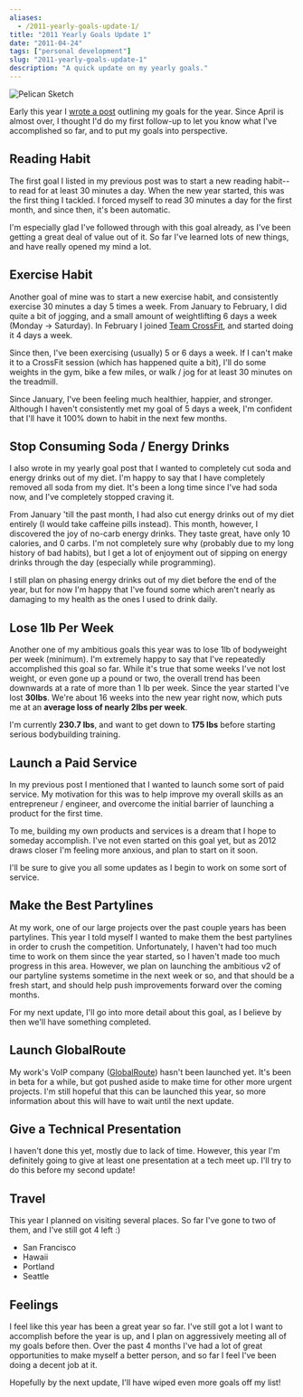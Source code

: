 ```yaml
---
aliases:
  - /2011-yearly-goals-update-1/
title: "2011 Yearly Goals Update 1"
date: "2011-04-24"
tags: ["personal development"]
slug: "2011-yearly-goals-update-1"
description: "A quick update on my yearly goals."
---
```



![Pelican Sketch][]


Early this year I [wrote a post][] outlining my goals for the year.  Since
April is almost over, I thought I'd do my first follow-up to let you know what
I've accomplished so far, and to put my goals into perspective.


## Reading Habit

The first goal I listed in my previous post was to start a new reading habit--
to read for at least 30 minutes a day.  When the new year started, this was the
first thing I tackled.  I forced myself to read 30 minutes a day for the first
month, and since then, it's been automatic.

I'm especially glad I've followed through with this goal already, as I've been
getting a great deal of value out of it.  So far I've learned lots of new
things, and have really opened my mind a lot.


## Exercise Habit

Another goal of mine was to start a new exercise habit, and consistently
exercise 30 minutes a day 5 times a week.  From January to February, I did
quite a bit of jogging, and a small amount of weightlifting 6 days a week
(Monday -> Saturday).  In February I joined [Team CrossFit][], and started
doing it 4 days a week.

Since then, I've been exercising (usually) 5 or 6 days a week.  If I can't make
it to a CrossFit session (which has happened quite a bit), I'll do some weights
in the gym, bike a few miles, or walk / jog for at least 30 minutes on the
treadmill.

Since January, I've been feeling much healthier, happier, and stronger.
Although I haven't consistently met my goal of 5 days a week, I'm confident
that I'll have it 100% down to habit in the next few months.


## Stop Consuming Soda / Energy Drinks

I also wrote in my yearly goal post that I wanted to completely cut soda and
energy drinks out of my diet.  I'm happy to say that I have completely removed
all soda from my diet.  It's been a long time since I've had soda now, and I've
completely stopped craving it.

From January 'till the past month, I had also cut energy drinks out of my diet
entirely (I would take caffeine pills instead).  This month, however, I
discovered the joy of no-carb energy drinks.  They taste great, have only 10
calories, and 0 carbs.  I'm not completely sure why (probably due to my long
history of bad habits), but I get a lot of enjoyment out of sipping on energy
drinks through the day (especially while programming).

I still plan on phasing energy drinks out of my diet before the end of the
year, but for now I'm happy that I've found some which aren't nearly as
damaging to my health as the ones I used to drink daily.


## Lose 1lb Per Week

Another one of my ambitious goals this year was to lose 1lb of bodyweight per
week (minimum).  I'm extremely happy to say that I've repeatedly accomplished
this goal so far.  While it's true that some weeks I've not lost weight, or
even gone up a pound or two, the overall trend has been downwards at a rate of
more than 1 lb per week.  Since the year started I've lost **30lbs**.  We're
about 16 weeks into the new year right now, which puts me at an **average loss
of nearly 2lbs per week**.

I'm currently **230.7 lbs**, and want to get down to **175 lbs** before
starting serious bodybuilding training.


## Launch a Paid Service

In my previous post I mentioned that I wanted to launch some sort of paid
service.  My motivation for this was to help improve my overall skills as an
entrepreneur / engineer, and overcome the initial barrier of launching a product
for the first time.

To me, building my own products and services is a dream that I hope to someday
accomplish.  I've not even started on this goal yet, but as 2012 draws closer
I'm feeling more anxious, and plan to start on it soon.

I'll be sure to give you all some updates as I begin to work on some sort of
service.


## Make the Best Partylines

At my work, one of our large projects over the past couple years has been
partylines.  This year I told myself I wanted to make them the best partylines
in order to crush the competition.  Unfortunately, I haven't had too much time
to work on them since the year started, so I haven't made too much progress in
this area.  However, we plan on launching the ambitious v2 of our partyline
systems sometime in the next week or so, and that should be a fresh start, and
should help push improvements forward over the coming months.

For my next update, I'll go into more detail about this goal, as I believe by
then we'll have something completed.


## Launch GlobalRoute

My work's VoIP company ([GlobalRoute][]) hasn't been launched yet.  It's been
in beta for a while, but got pushed aside to make time for other more urgent
projects.  I'm still hopeful that this can be launched this year, so more
information about this will have to wait until the next update.


## Give a Technical Presentation

I haven't done this yet, mostly due to lack of time.  However, this year I'm
definitely going to give at least one presentation at a tech meet up.  I'll try
to do this before my second update!


## Travel

This year I planned on visiting several places.  So far I've gone to two of
them, and I've still got 4 left :)

-   San Francisco
-   Hawaii
-   Portland
-   Seattle


## Feelings

I feel like this year has been a great year so far.  I've still got a lot I
want to accomplish before the year is up, and I plan on aggressively meeting
all of my goals before then.  Over the past 4 months I've had a lot of great
opportunities to make myself a better person, and so far I feel I've been doing
a decent job at it.

Hopefully by the next update, I'll have wiped even more goals off my list!


  [Pelican Sketch]: /static/images/2011/pelican-sketch.png "Pelican Sketch"
  [wrote a post]: {filename}/articles/2010/what-im-doing-in-2011.md "What I'm Doing in 2011"
  [Team CrossFit]: http://www.teamcrossfit.com/ "Team CrossFit Woodland Hills, CA"
  [GlobalRoute]: http://globalroute.net/ "GlobalRoute"
